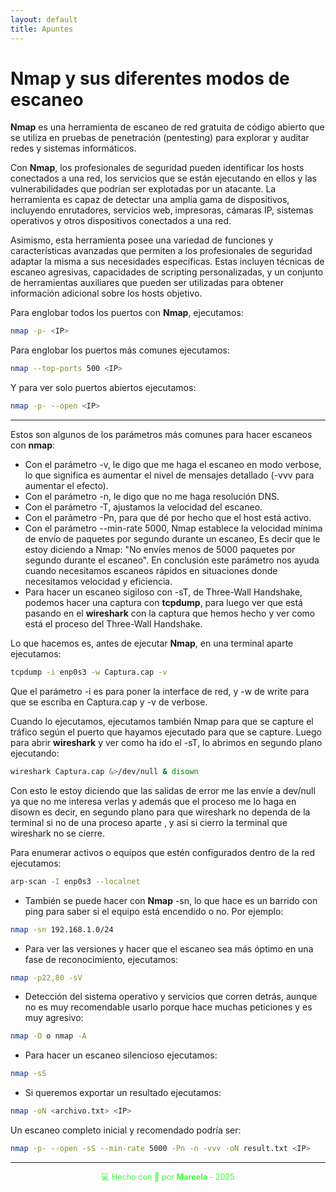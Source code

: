 ```yaml
---
layout: default
title: Apuntes
---
```


# Nmap y sus diferentes modos de escaneo

**Nmap** es una herramienta de escaneo de red gratuita de código abierto que se utiliza en pruebas de penetración (pentesting) para explorar y auditar redes y sistemas informáticos.

Con **Nmap**, los profesionales de seguridad pueden identificar los hosts conectados a una red, los servicios que se están ejecutando en ellos y las vulnerabilidades que podrían ser explotadas por un atacante. La herramienta es capaz de detectar una amplia gama de dispositivos, incluyendo enrutadores, servicios web, impresoras, cámaras IP, sistemas operativos y otros dispositivos conectados a una red.

Asimismo, esta herramienta posee una variedad de funciones y características avanzadas que permiten a los profesionales de seguridad adaptar la misma a sus necesidades específicas. Estas incluyen técnicas de escaneo agresivas, capacidades de scripting personalizadas, y un conjunto de herramientas auxiliares que pueden ser utilizadas para obtener información adicional sobre los hosts objetivo.

Para englobar todos los puertos con **Nmap**, ejecutamos:

```bash
nmap -p- <IP>
```

Para englobar los puertos más comunes ejecutamos:

```bash
nmap --top-ports 500 <IP>
```

Y para ver solo puertos abiertos ejecutamos:

```bash
nmap -p- --open <IP>
```
---

Estos son algunos de los parámetros más comunes para hacer escaneos con **nmap**:

- Con el parámetro -v, le digo que me haga el escaneo en modo verbose, lo que significa es aumentar el nivel de mensajes detallado (-vvv para aumentar el efecto).
- Con el parámetro -n, le digo que no me haga resolución DNS.
- Con el parámetro -T, ajustamos la velocidad del escaneo.
- Con el parámetro -Pn, para que dé por hecho que el host está activo.
- Con el parámetro --min-rate 5000, Nmap establece la velocidad mínima de envío de paquetes por segundo durante un escaneo, Es decir que le estoy diciendo a Nmap: "No envíes menos de 5000 paquetes por segundo durante el escaneo". En conclusión este parámetro nos ayuda cuando necesitamos escaneos rápidos en situaciones donde necesitamos velocidad y eficiencia.
- Para hacer un escaneo sigiloso con -sT, de Three-Wall Handshake, podemos hacer una captura con **tcpdump**, para luego ver que está pasando en el **wireshark** con la captura que hemos hecho y ver como está el proceso del Three-Wall Handshake. 

Lo que hacemos es, antes de ejecutar **Nmap**, en una terminal aparte ejecutamos:

```bash
tcpdump -i enp0s3 -w Captura.cap -v
```

Que el parámetro -i es para poner la interface de red, y -w de write para que se escriba en Captura.cap y -v de verbose.

Cuando lo ejecutamos, ejecutamos también Nmap para que se capture el tráfico según el puerto que hayamos ejecutado para que se capture.
Luego para abrir **wireshark** y ver como ha ido el -sT,  lo abrimos en segundo plano ejecutando:

```bash
wireshark Captura.cap &>/dev/null & disown
```

Con esto le estoy diciendo que las salidas de error me las envíe a dev/null ya que no me interesa verlas y además que el proceso me lo haga en disown es decir, en segundo plano para que wireshark no dependa de la terminal si no de una proceso aparte , y así si cierro la terminal que wireshark no se cierre.

Para enumerar activos o equipos que estén configurados dentro de la red ejecutamos:

```bash
arp-scan -I enp0s3 --localnet
```

- También se puede hacer con **Nmap** -sn, lo que hace es un barrido con ping para saber si el equipo está encendido o no. Por ejemplo:

```bash
nmap -sn 192.168.1.0/24
```

- Para ver las versiones y hacer que el escaneo sea más óptimo en una fase de reconocimiento, ejecutamos:

```bash
nmap -p22,80 -sV
```

- Detección del sistema operativo y servicios que corren detrás, aunque no es muy recomendable usarlo porque hace muchas peticiones y es muy agresivo:   

```bash
nmap -O o nmap -A
```

- Para hacer un escaneo silencioso ejecutamos:

```bash
nmap -sS
```

- Si queremos exportar un resultado ejecutamos:

```bash
nmap -oN <archivo.txt> <IP>
```

Un escaneo completo inicial y recomendado podría ser:

```bash
nmap -p- --open -sS --min-rate 5000 -Pn -n -vvv -oN result.txt <IP>
```

---



<div style="text-align:center; font-size: 0.9em; margint-top: 40px; color: #33ff33;">
    💻 Hecho con 💚 por <strong>Marcela</strong> - 2025
</div>




    

